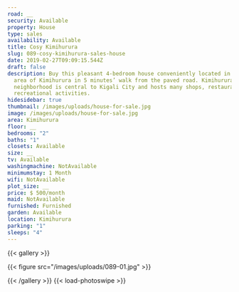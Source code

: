 ```yaml
---
road: __
security: Available
property: House
type: sales
availability: Available
title: Cosy Kimihurura
slug: 089-cosy-kimihurura-sales-house
date: 2019-02-27T09:09:15.544Z
draft: false
description: Buy this pleasant 4-bedroom house conveniently located in a lively
  area of Kimihurura in 5 minutes’ walk from the paved road. Kimihurura
  neighborhood is central to Kigali City and hosts many shops, restaurants and
  recreational activities.
hidesidebar: true
thumbnail: /images/uploads/house-for-sale.jpg
image: /images/uploads/house-for-sale.jpg
area: Kimihurura
floor: __
bedrooms: "2"
baths: "1"
closets: Available
size: __
tv: Available
washingmachine: NotAvailable
minimumstay: 1 Month
wifi: NotAvailable
plot_size: __
price: $ 500/month
maid: NotAvailable
furnished: Furnished
garden: Available
location: Kimihurura
parking: "1"
sleeps: "4"
---
```

{{< gallery >}}

{{< figure src="/images/uploads/089-01.jpg" >}}

{{< /gallery >}} {{< load-photoswipe >}}